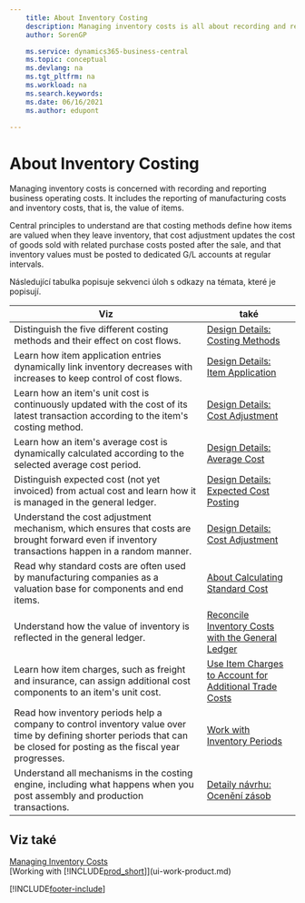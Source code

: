 ```yaml
---
    title: About Inventory Costing
    description: Managing inventory costs is all about recording and reporting business operating costs, including the reporting of manufacturing costs and inventory costs.
    author: SorenGP

    ms.service: dynamics365-business-central
    ms.topic: conceptual
    ms.devlang: na
    ms.tgt_pltfrm: na
    ms.workload: na
    ms.search.keywords:
    ms.date: 06/16/2021
    ms.author: edupont

---
```

# About Inventory Costing
Managing inventory costs is concerned with recording and reporting business operating costs. It includes the reporting of manufacturing costs and inventory costs, that is, the value of items.

Central principles to understand are that costing methods define how items are valued when they leave inventory, that cost adjustment updates the cost of goods sold with related purchase costs posted after the sale, and that inventory values must be posted to dedicated G/L accounts at regular intervals.

Následující tabulka popisuje sekvenci úloh s odkazy na témata, které je popisují.

| **Viz** | **také** |
|------------|-------------|  
| Distinguish the five different costing methods and their effect on cost flows. | [Design Details: Costing Methods](design-details-costing-methods.md) |
| Learn how item application entries dynamically link inventory decreases with increases to keep control of cost flows. | [Design Details: Item Application](design-details-item-application.md) |
| Learn how an item's unit cost is continuously updated with the cost of its latest transaction according to the item's costing method. | [Design Details: Cost Adjustment](design-details-cost-adjustment.md) |
| Learn how an item's average cost is dynamically calculated according to the selected average cost period. | [Design Details: Average Cost](design-details-average-cost.md) |
| Distinguish expected cost (not yet invoiced) from actual cost and learn how it is managed in the general ledger. | [Design Details: Expected Cost Posting](design-details-expected-cost-posting.md) |
| Understand the cost adjustment mechanism, which ensures that costs are brought forward even if inventory transactions happen in a random manner. | [Design Details: Cost Adjustment](design-details-cost-adjustment.md) |
| Read why standard costs are often used by manufacturing companies as a valuation base for components and end items. | [About Calculating Standard Cost](finance-about-calculating-standard-cost.md) |
| Understand how the value of inventory is reflected in the general ledger. | [Reconcile Inventory Costs with the General Ledger](finance-how-to-post-inventory-costs-to-the-general-ledger.md) |
| Learn how item charges, such as freight and insurance, can assign additional cost components to an item's unit cost. | [Use Item Charges to Account for Additional Trade Costs](payables-how-assign-item-charges.md) |
| Read how inventory periods help a company to control inventory value over time by defining shorter periods that can be closed for posting as the fiscal year progresses. | [Work with Inventory Periods](finance-how-to-work-with-inventory-periods.md) |
| Understand all mechanisms in the costing engine, including what happens when you post assembly and production transactions. | [Detaily návrhu: Ocenění zásob](design-details-inventory-costing.md) |

## Viz také
[Managing Inventory Costs](finance-manage-inventory-costs.md)    
[Working with [!INCLUDE[prod_short](includes/prod_short.md)]](ui-work-product.md)


[!INCLUDE[footer-include](includes/footer-banner.md)]